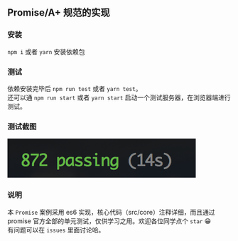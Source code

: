 ## Promise/A+ 规范的实现

### 安装
`npm i` 或者 `yarn` 安装依赖包

### 测试
依赖安装完毕后 `npm run test` 或者 `yarn test`。
<br>
还可以通 `npm run start` 或者 `yarn start` 启动一个测试服务器，在浏览器端进行测试。

### 测试截图
![test](./test.png)

### 说明
本 `Promise` 案例采用 es6 实现，核心代码（src/core）注释详细，而且通过 promise 官方全部的单元测试，仅供学习之用。欢迎各位同学点个 `star` 😁
<br>
有问题可以在 `issues` 里面讨论哈。
